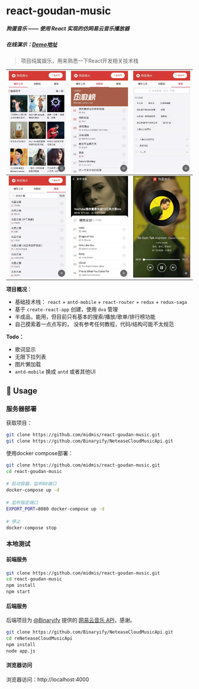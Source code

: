 # react-goudan-music

##### 狗蛋音乐 —— 使用 React 实现的仿网易云音乐播放器

##### 在线演示：[Demo地址](http://jaysonl.top/goudan/)

> 项目纯属娱乐，用来熟悉一下React开发相关技术栈
>

| ![recommend](img/recommend.jpg) |  ![toplist](img/toplist.jpg)  |  ![search](img/search.jpg)   |
| ------------------------------- | ---- | ---- |
| ![result](img/result.jpg)  |  ![listpane](img/listpane.jpg)  |  ![playpane](img/playpane.jpg)  |



**项目概况**：

- 基础技术栈： `react` + `antd-mobile` + `react-router` + `redux` + `redux-saga`
- 基于 `create-react-app` 创建，使用 `dva` 管理
- 半成品，能用，但目前只有基本的搜索/播放/歌单/排行榜功能
- 自己摸索着一点点写的， 没有参考任何教程，代码/结构可能不太规范

**Todo：**

- 歌词显示
- 无限下拉列表
- 图片懒加载
- `antd-mobile` 换成 `antd` 或者其他UI



## 🔨 Usage

### 服务器部署

获取项目：

```bash
git clone https://github.com/midmis/react-goudan-music.git
git clone https://github.com/Binaryify/NeteaseCloudMusicApi.git
```

使用docker compose部署：

```bash
git clone https://github.com/midmis/react-goudan-music.git
cd react-goudan-music

# 启动容器，监听80端口
docker-compose up -d

# 监听指定端口
EXPORT_PORT=8080 docker-compose up -d

# 停止
docker-compose stop
```



### 本地测试

#### 前端服务

```bash
git clone https://github.com/midmis/react-goudan-music.git
cd react-goudan-music
npm install
npm start
```

#### 后端服务

后端项目为 [@Binaryify](https://github.com/Binaryify/NeteaseCloudMusicApi) 提供的 [网易云音乐 API](https://github.com/Binaryify/NeteaseCloudMusicApi)，感谢。

```bash
git clone https://github.com/Binaryify/NeteaseCloudMusicApi.git
cd reNeteaseCloudMusicApi
npm install
node app.js
```

#### 浏览器访问

浏览器访问：http://localhost:4000
